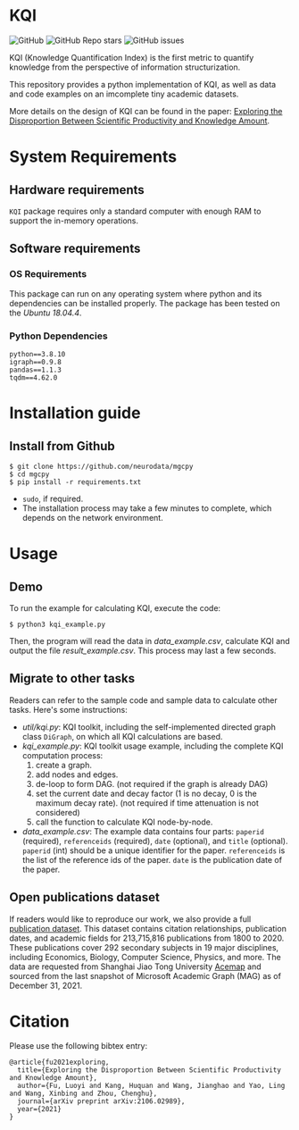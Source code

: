 # KQI

![GitHub](https://img.shields.io/github/license/girafboy/kqi)
![GitHub Repo stars](https://img.shields.io/github/stars/girafboy/kqi)
![GitHub issues](https://img.shields.io/github/issues/girafboy/kqi)

KQI (Knowledge Quantification Index) is the first metric to quantify knowledge from the perspective of information structurization.

This repository provides a python implementation of KQI, as well as data and code examples on an imcomplete tiny academic datasets.

More details on the design of KQI can be found in the paper: [Exploring the Disproportion Between Scientific Productivity and Knowledge Amount](https://arxiv.org/abs/2106.02989).


# System Requirements

## Hardware requirements
`KQI` package requires only a standard computer with enough RAM to support the in-memory operations.

## Software requirements
### OS Requirements
This package can run on any operating system where python and its dependencies can be installed properly. The package has been tested on the *Ubuntu 18.04.4*.

### Python Dependencies
```
python==3.8.10
igraph==0.9.8
pandas==1.1.3
tqdm==4.62.0
```

# Installation guide
## Install from Github
```
$ git clone https://github.com/neurodata/mgcpy
$ cd mgcpy
$ pip install -r requirements.txt
```
- `sudo`, if required.
- The installation process may take a few minutes to complete, which depends on the network environment.

# Usage
## Demo
To run the example for calculating KQI, execute the code:
```
$ python3 kqi_example.py
```
Then, the program will read the data in *data_example.csv*, calculate KQI and output the file *result_example.csv*. This process may last a few seconds.

## Migrate to other tasks
Readers can refer to the sample code and sample data to calculate other tasks. Here's some instructions:

- *util/kqi.py*: KQI toolkit, including the self-implemented directed graph class `DiGraph`, on which all KQI calculations are based.
- *kqi_example.py*: KQI toolkit usage example, including the complete KQI computation process:
    1. create a graph.
    2. add nodes and edges.
    3. de-loop to form DAG. (not required if the graph is already DAG)
    4. set the current date and decay factor (1 is no decay, 0 is the maximum decay rate). (not required if time attenuation is not considered)
    5. call the function to calculate KQI node-by-node.
- *data_example.csv*: The example data contains four parts: `paperid` (required), `referenceids` (required), `date` (optional), and `title` (optional). `paperid` (int) should be a unique identifier for the paper. `referenceids` is the list of the reference ids of the paper. `date` is the publication date of the paper.

## Open publications dataset
If readers would like to reproduce our work, we also provide a full [publication dataset](https://zenodo.org/record/7878551). This dataset contains citation relationships, publication dates, and academic fields for 213,715,816 publications from 1800 to 2020. These publications cover 292 secondary subjects in 19 major disciplines, including Economics, Biology, Computer Science, Physics, and more. The data are requested from Shanghai Jiao Tong University [Acemap](https://www.acemap.info) and sourced from the last snapshot of Microsoft Academic Graph (MAG) as of December 31, 2021.

# Citation

Please use the following bibtex entry:
```
@article{fu2021exploring,
  title={Exploring the Disproportion Between Scientific Productivity and Knowledge Amount},
  author={Fu, Luoyi and Kang, Huquan and Wang, Jianghao and Yao, Ling and Wang, Xinbing and Zhou, Chenghu},
  journal={arXiv preprint arXiv:2106.02989},
  year={2021}
}
```